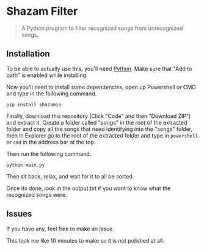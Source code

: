 # Shazam Filter
> A Python program to filter recognized songs from unrecognized songs.

## Installation

To be able to actually use this, you'll need [Python](https://www.python.org/). Make sure that "Add to path" is enabled while installing.

Now you'll need to install some dependencies, open up Powershell or CMD and type in the following command.

```pip install shazamio```

Finally, download this repository (Click "Code" and then "Download ZIP") and extract it. Create a folder called "songs" in the root of the extracted folder and copy all the songs that need identifying into the "songs" folder, then in Explorer go to the root of the extracted folder and type in ```powershell``` or ```cmd``` in the address bar at the top.

Then run the following command.

```python main.py```

Then sit back, relax, and wait for it to all be sorted.

Once its done, look in the output.txt if you want to know what the recognized songs were.

## Issues

If you have any, feel free to make an Issue.

This took me like 10 minutes to make so it is not polished at all.
